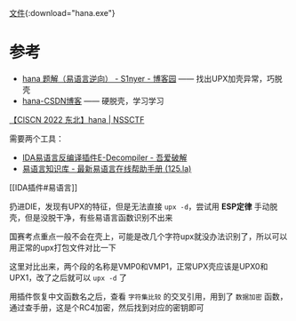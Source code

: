 [文件](./assets/bin/hana.exe){:download="hana.exe"}

# 参考
- [hana 题解（易语言逆向） - S1nyer - 博客园](https://www.cnblogs.com/S1nyer/p/18164717) —— 找出UPX加壳异常，巧脱壳
- [hana-CSDN博客](https://blog.csdn.net/qq_34010404/article/details/125893052) —— 硬脱壳，学习学习

[【CISCN 2022 东北】hana | NSSCTF](https://www.nssctf.cn/problem/2406)

需要两个工具：

- [IDA易语言反编译插件E-Decompiler - 吾爱破解 ](https://www.52pojie.cn/thread-1684608-1-1.html)
- [易语言知识库 - 最新易语言在线帮助手册 (125.la)](https://esdn.125.la/)

[[IDA插件#易语言]]

扔进DIE，发现有UPX的特征，但是无法直接 `upx -d`，尝试用 **ESP定律** 手动脱壳，但是没脱干净，有些易语言函数识别不出来

国赛考点重点一般不会在壳上，可能是改几个字符upx就没办法识别了，所以可以用正常的upx打包文件对比一下

这里对比出来，两个段的名称是VMP0和VMP1，正常UPX壳应该是UPX0和UPX1，改了之后就可以 `upx -d` 了

用插件恢复中文函数名之后，查看 `字符集比较` 的交叉引用，用到了 `数据加密` 函数，通过查手册，这是个RC4加密，然后找到对应的密钥即可